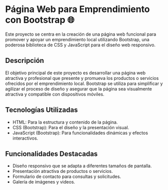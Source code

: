 # Página Web para Emprendimiento con Bootstrap 🌐

Este proyecto se centra en la creación de una página web funcional para promover y apoyar un emprendimiento local utilizando Bootstrap, una poderosa biblioteca de CSS y JavaScript para el diseño web responsivo.

## Descripción

El objetivo principal de este proyecto es desarrollar una página web atractiva y profesional que presente y promueva los productos o servicios ofrecidos por el emprendimiento local. Bootstrap se utiliza para simplificar y agilizar el proceso de diseño y asegurar que la página sea visualmente atractiva y compatible con dispositivos móviles.

## Tecnologías Utilizadas

- HTML: Para la estructura y contenido de la página.
- CSS (Bootstrap): Para el diseño y la presentación visual.
- JavaScript (Bootstrap): Para funcionalidades dinámicas y efectos interactivos.

## Funcionalidades Destacadas

- Diseño responsivo que se adapta a diferentes tamaños de pantalla.
- Presentación atractiva de productos o servicios.
- Formulario de contacto para consultas y solicitudes.
- Galería de imágenes y videos.
